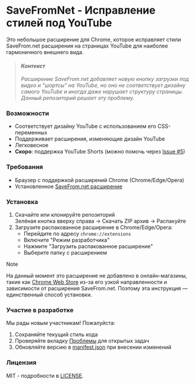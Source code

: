 # SaveFromNet - Исправление стилей под YouTube

Это небольшое расширение для Chrome, которое исправляет стили SaveFrom.net расширения на страницах YouTube для наиболее гармоничного внешнего вида.

> #### *Контекст*
> *Расширение SaveFrom.net добавляет новую кнопку загрузки под видео и "шортсы" на YouTube, но оно не соответствует дизайну самого YouTube и иногда даже нарушает структуру страницы. Данный репозиторий решает эту проблему.*

### Возможности

- Соответствует дизайну YouTube с использованием его CSS-переменных 
- Поддерживает расширения, изменяющие дизайн YouTube
- Легковесное
- **Скоро**: поддержка YouTube Shorts (можно помочь через [Issue #5](../../issues/5))

### Требования

- Браузер с поддержкой расширений Chrome (Chrome/Edge/Opera)
- Установленное [SaveFrom.net расширение](https://ru.savefrom.net/11/user.php)

### Установка

1. Скачайте или клонируйте репозиторий<br>
Зелёная кнопка вверху справа → Скачать ZIP архив → Распакуйте
2. Загрузите распакованное расширение в Chrome/Edge/Opera:
   - Перейдите по адресу `chrome://extensions` 
   - Включите "Режим разработчика"
   - Нажмите "Загрузить распакованное расширение"
   - Выберите папку с расширением

> [!NOTE]
> На данный момент это расширение не добавлено в онлайн-магазины, такие как [Chrome Web Store](https://chromewebstore.google.com) из-за его узкой направленности и зависимости от расширения SaveFrom.net. 
> Поэтому эта инструкция — единственный способ установки.

### Участие в разработке   

Мы рады новым участникам! Пожалуйста:

1. Сохраняйте текущий стиль кода
2. Проверяйте вкладку [Проблемы](../../issues)  для открытых задач
3. Обновляйте версию в [manifest.json](manifest.json) при внесении изменений

### Лицензия

MIT - подробности в [LICENSE](LICENSE).
